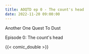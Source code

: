```yaml
---
title: AOQTD ep 0 - The count's head
date: 2022-11-20 09:00:00
---
```

Another One Quest To Dust

Episode 0: The count's head
<!--more-->
{{< comic_double >}}